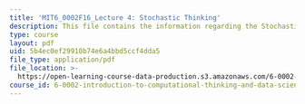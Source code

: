```yaml
---
title: 'MIT6_0002F16_Lecture 4: Stochastic Thinking'
description: This file contains the information regarding the Stochastic Thinking.
type: course
layout: pdf
uid: 5b4ec0ef29910b74e6a4bbd5ccf4dda5
file_type: application/pdf
file_location: >-
  https://open-learning-course-data-production.s3.amazonaws.com/6-0002-introduction-to-computational-thinking-and-data-science-fall-2016/5b4ec0ef29910b74e6a4bbd5ccf4dda5_MIT6_0002F16_lec4.pdf
course_id: 6-0002-introduction-to-computational-thinking-and-data-science-fall-2016
---
```


